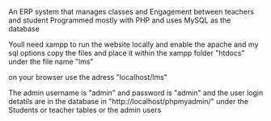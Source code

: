 An ERP system that manages classes and Engagement between teachers and student
Programmed mostly with PHP and uses MySQL as the database

Youll need xampp to run the website locally and enable the apache and my sql options
copy the files and place it within the xampp folder "htdocs" under the file name "lms"

on your browser use the adress "localhost/lms"

The admin username is "admin" and password is "admin"
and the user login detatils are in the database in "http://localhost/phpmyadmin/" under the Students or teacher tables or the admin users
